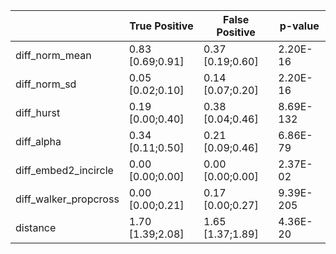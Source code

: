 |                       	| True Positive    	| False Positive   	| p-value   	|
|-----------------------	|------------------	|------------------	|-----------	|
| diff_norm_mean        	| 0.83 [0.69;0.91] 	| 0.37 [0.19;0.60] 	| 2.20E-16  	|
| diff_norm_sd          	| 0.05 [0.02;0.10] 	| 0.14 [0.07;0.20] 	| 2.20E-16  	|
| diff_hurst            	| 0.19 [0.00;0.40] 	| 0.38 [0.04;0.46] 	| 8.69E-132 	|
| diff_alpha            	| 0.34 [0.11;0.50] 	| 0.21 [0.09;0.46] 	| 6.86E-79  	|
| diff_embed2_incircle  	| 0.00 [0.00;0.00] 	| 0.00 [0.00;0.00] 	| 2.37E-02  	|
| diff_walker_propcross 	| 0.00 [0.00;0.21] 	| 0.17 [0.00;0.27] 	| 9.39E-205 	|
| distance              	| 1.70 [1.39;2.08] 	| 1.65 [1.37;1.89] 	| 4.36E-20  	|
